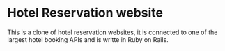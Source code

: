 Hotel Reservation website 
============

This is  a clone of hotel reservation websites, it is connected to one of the largest hotel booking APIs and is writte in Ruby on Rails.
